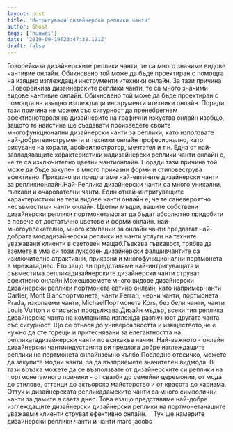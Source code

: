 ```yaml
---
layout: post
title: 'Интригуващи дизайнерски реплики чанти'
author: Ghost
tags: ['huawei']
date: '2019-09-19T23:47:38.121Z'
draft: false
---
```


Говорейкиза дизайнерските реплики чанти, те са много значими видове чантивие онлайн. Обикновено той може да бъде проектиран с помощта на изящно изглеждащи инструменти итехники онлайн. За тази причина ...Говорейкиза дизайнерските реплики чанти, те са много значими видове чантивие онлайн. Обикновено той може да бъде проектиран с помощта на изящно изглеждащи инструменти итехники онлайн. Поради тази причина не можем със сигурност да пренебрегнем афективнотороля на дизайнерите на графични изкуства онлайн изобщо, защото те наистина ще създавати произведете своите многофункционални дизайнерски чанти за реплики, като използвате най-добритеинструменти и техники онлайн професионално, като рисуване на корали, adobeилюстратор, мечтател и т.н. Една от най-завладяващите характеристики надизайнерски реплики чанти онлайн е, че те са изключително цветни чантионлайн. Поради тази причина той може да бъде закупен в много приказни форми и стиловеструва ефективно. Приказно ви предлагаме най-евтините дизайнерски чанти за репликионлайн.Най-Реплика дизайнерски чанти са много уникални, гъвкави и очарователни чанти. Един отнай-интригуващите характеристики на тези видове чанти онлайн е, че те саневероятно несъвместими чанти онлайн. Цветни мъдри, вашите собствени дизайнерски реплики портмонетамогат да бъдат абсолютно придобити в повече от достатъчно цветове и форми онлайн. най-многоувлекателно, много компании за онлайн чанти предлагат най-добрата модадизайнерски реплики на чанти услуги на техните уважавани клиенти в световен мащаб.Гъвкава гъвкавост, трябва да вземете в ума си този луксозен дизайнерски фалшивчантите са изключително атрактивни, приказни и многофункционални портмонета в мрежатаднес. Ето защо ви представяме най-интригуващата и съвместима репликадизайнерските дизайнерски чанти струват ефективно онлайн.Можешвземете много видове дизайнерски дизайнерски реплики портмонета евтино онлайн, като напримерЧанти Cartier, Mont Blancпортмонета, чанти Ferrari, черни чанти, портмонета Prada, изкопаеми чанти, MichaelПортмонета Kors, без бели чанти, чанти Louis Vuitton и списъкът продължава.Дизайн мъдър, всеки тип реплика дизайнерска чанта на компанията изглежда различноот другата чанта със сигурност. Що се отнася до универсалността и изяществото,не е нужно да сте горещи и притеснявани за елегантността на репликатадизайнерски чанти по всякакъв начин. Най-важното - онлайн дизайнерски чантииндустрията ви предлага добре изглеждащите реплики на портмонета онлайнземно кълбо.Последно отвсичко, можете да закупите модни чанти, за да възприемете значителен видмода. В тази връзка можете да се възползвате от дизайнерските си реплики на портмонетамного причини - от сватби до семейни церемонии, от мода до стилове, оттанци до актьорско майсторство и от красота до харизма. Оттук и дизайнерската репликадамските чанти са много символични чанти за дамите в света днес. Това езащо представяме най-добре изглеждащите дизайнерски дизайнерски реплики на портмонетанашите уважаеми клиенти струват ефективно онлайн.    Тук ще намерите дизайнерски реплики чанти и чанти marc jacobs
